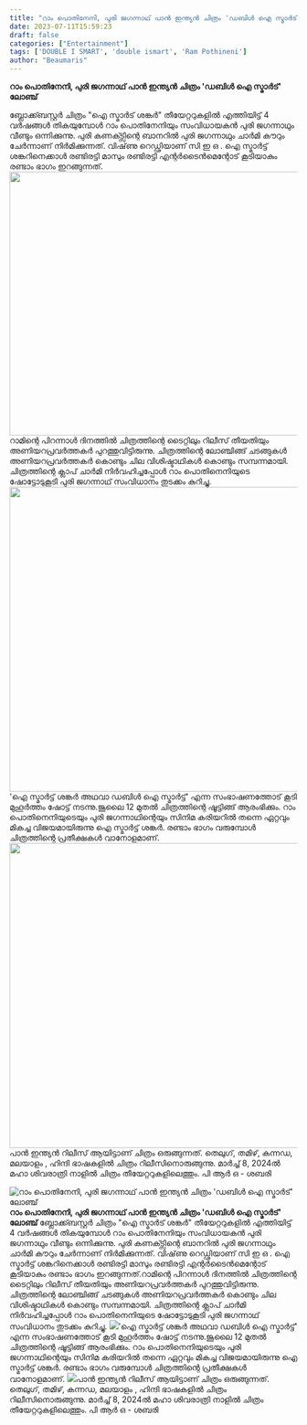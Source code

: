 ```yaml
---
title: "റാം പൊതിനേനി, പുരി ജഗന്നാഥ്‌ പാൻ ഇന്ത്യൻ ചിത്രം 'ഡബിൾ ഐ സ്മാർട്' ലോഞ്ച്"
date: 2023-07-11T15:59:23
draft: false
categories: ["Entertainment"]
tags: ['DOUBLE I SMART', 'double ismart', 'Ram Pothineni']
author: "Beaumaris"
---
```


<strong>റാം പൊതിനേനി, പുരി ജഗന്നാഥ്‌ പാൻ ഇന്ത്യൻ ചിത്രം 'ഡബിൾ ഐ സ്മാർട്' ലോഞ്ച്</strong>

ബ്ലോക്ക്ബസ്റ്റർ ചിത്രം "ഐ സ്മാർട് ശങ്കർ" തീയേറ്ററുകളിൽ എത്തിയിട്ട് 4 വർഷങ്ങൾ തികയുമ്പോൾ റാം പൊതിനേനിയും സംവിധായകൻ പുരി ജഗന്നാഥും വീണ്ടും ഒന്നിക്കുന്നു. പുരി കണക്ട്സിന്റെ ബാനറിൽ പുരി ജഗന്നാഥും ചാർമി കൗറും ചേർന്നാണ് നിർമിക്കുന്നത്. വിഷ്‌ണു റെഡ്ഢിയാണ് സി ഇ ഒ . ഐ സ്മാർട്ട് ശങ്കറിനെക്കാൾ രണ്ടിരട്ടി മാസും രണ്ടിരട്ടി എന്റർടൈൻമെന്റോട് കൂടിയാകും രണ്ടാം ഭാഗം ഇറങ്ങുന്നത്.<a href="https://cdn.boolokam.com/articles/2023/07/E11111.jpg"><img class="size-large wp-image-402708 aligncenter" src="https://cdn.boolokam.com/articles/2023/07/E11111-1024x591.jpg" alt="" width="800" height="462" /></a>റാമിന്റെ പിറന്നാൾ ദിനത്തിൽ ചിത്രത്തിന്റെ ടൈറ്റിലും റിലീസ് തീയതിയും അണിയറപ്രവർത്തകർ പുറത്തുവിട്ടിരുന്നു. ചിത്രത്തിന്റെ ലോഞ്ചിങ്ങ് ചടങ്ങുകൾ അണിയറപ്രവർത്തകർ കൊണ്ടും ചില വിശിഷ്ടാഥികൾ കൊണ്ടും സമ്പന്നമായി. ചിത്രത്തിന്റെ ക്ലാപ് ചാർമി നിർവഹിച്ചപ്പോൾ റാം പൊതിനെനിയുടെ ഷോട്ടോടുകൂടി പുരി ജഗന്നാഥ് സംവിധാനം തുടക്കം കുറിച്ചു. <a href="https://cdn.boolokam.com/articles/2023/07/EEEEERR.jpg"><img class="size-large wp-image-402710 aligncenter" src="https://cdn.boolokam.com/articles/2023/07/EEEEERR-1024x683.jpg" alt="" width="800" height="534" /></a>'ഐ സ്മാർട്ട് ശങ്കർ അഥവാ ഡബിൾ ഐ സ്മാർട്ട്' എന്ന സംഭാഷണത്തോട് കൂടി മുഹൂർത്തം ഷോട്ട് നടന്നു.ജൂലൈ 12 മുതൽ ചിത്രത്തിന്റെ ഷൂട്ടിങ്ങ് ആരംഭിക്കും. റാം പൊതിനെനിയുടെയും പുരി ജഗന്നാഥിന്റെയും സിനിമ കരിയറിൽ തന്നെ ഏറ്റവും മികച്ച വിജയമായിരുന്നു ഐ സ്മാർട്ട് ശങ്കർ. രണ്ടാം ഭാഗം വരുമ്പോൾ ചിത്രത്തിന്റെ പ്രതീക്ഷകൾ വാനോളമാണ്. <a href="https://cdn.boolokam.com/articles/2023/07/EEEEE.jpg"><img class="size-large wp-image-402709 aligncenter" src="https://cdn.boolokam.com/articles/2023/07/EEEEE-1024x683.jpg" alt="" width="800" height="534" /></a>പാൻ ഇന്ത്യൻ റിലീസ് ആയിട്ടാണ് ചിത്രം ഒരുങ്ങുന്നത്. തെലുഗ്, തമിഴ്, കന്നഡ, മലയാളം , ഹിന്ദി ഭാഷകളിൽ ചിത്രം റിലീസിനൊരുങ്ങുന്നു. മാർച്ച് 8, 2024ൽ മഹാ ശിവരാത്രി നാളിൽ ചിത്രം തീയേറ്ററുകളിലെത്തും. പി ആർ ഒ - ശബരി


![റാം പൊതിനേനി, പുരി ജഗന്നാഥ്‌ പാൻ ഇന്ത്യൻ ചിത്രം 'ഡബിൾ ഐ സ്മാർട്' ലോഞ്ച്](https://cdn.boolokam.com/articles/2023/07/E11111-1024x591.jpg)**റാം പൊതിനേനി, പുരി ജഗന്നാഥ്‌ പാൻ ഇന്ത്യൻ ചിത്രം 'ഡബിൾ ഐ സ്മാർട്' ലോഞ്ച്** ബ്ലോക്ക്ബസ്റ്റർ ചിത്രം "ഐ സ്മാർട് ശങ്കർ" തീയേറ്ററുകളിൽ എത്തിയിട്ട് 4 വർഷങ്ങൾ തികയുമ്പോൾ റാം പൊതിനേനിയും സംവിധായകൻ പുരി ജഗന്നാഥും വീണ്ടും ഒന്നിക്കുന്നു. പുരി കണക്ട്സിന്റെ ബാനറിൽ പുരി ജഗന്നാഥും ചാർമി കൗറും ചേർന്നാണ് നിർമിക്കുന്നത്. വിഷ്‌ണു റെഡ്ഢിയാണ് സി ഇ ഒ . ഐ സ്മാർട്ട് ശങ്കറിനെക്കാൾ രണ്ടിരട്ടി മാസും രണ്ടിരട്ടി എന്റർടൈൻമെന്റോട് കൂടിയാകും രണ്ടാം ഭാഗം ഇറങ്ങുന്നത്.[](https://cdn.boolokam.com/articles/2023/07/E11111.jpg)റാമിന്റെ പിറന്നാൾ ദിനത്തിൽ ചിത്രത്തിന്റെ ടൈറ്റിലും റിലീസ് തീയതിയും അണിയറപ്രവർത്തകർ പുറത്തുവിട്ടിരുന്നു. ചിത്രത്തിന്റെ ലോഞ്ചിങ്ങ് ചടങ്ങുകൾ അണിയറപ്രവർത്തകർ കൊണ്ടും ചില വിശിഷ്ടാഥികൾ കൊണ്ടും സമ്പന്നമായി. ചിത്രത്തിന്റെ ക്ലാപ് ചാർമി നിർവഹിച്ചപ്പോൾ റാം പൊതിനെനിയുടെ ഷോട്ടോടുകൂടി പുരി ജഗന്നാഥ് സംവിധാനം തുടക്കം കുറിച്ചു. [![](https://cdn.boolokam.com/articles/2023/07/EEEEERR-1024x683.jpg)](https://cdn.boolokam.com/articles/2023/07/EEEEERR.jpg)'ഐ സ്മാർട്ട് ശങ്കർ അഥവാ ഡബിൾ ഐ സ്മാർട്ട്' എന്ന സംഭാഷണത്തോട് കൂടി മുഹൂർത്തം ഷോട്ട് നടന്നു.ജൂലൈ 12 മുതൽ ചിത്രത്തിന്റെ ഷൂട്ടിങ്ങ് ആരംഭിക്കും. റാം പൊതിനെനിയുടെയും പുരി ജഗന്നാഥിന്റെയും സിനിമ കരിയറിൽ തന്നെ ഏറ്റവും മികച്ച വിജയമായിരുന്നു ഐ സ്മാർട്ട് ശങ്കർ. രണ്ടാം ഭാഗം വരുമ്പോൾ ചിത്രത്തിന്റെ പ്രതീക്ഷകൾ വാനോളമാണ്. [![](https://cdn.boolokam.com/articles/2023/07/EEEEE-1024x683.jpg)](https://cdn.boolokam.com/articles/2023/07/EEEEE.jpg)പാൻ ഇന്ത്യൻ റിലീസ് ആയിട്ടാണ് ചിത്രം ഒരുങ്ങുന്നത്. തെലുഗ്, തമിഴ്, കന്നഡ, മലയാളം , ഹിന്ദി ഭാഷകളിൽ ചിത്രം റിലീസിനൊരുങ്ങുന്നു. മാർച്ച് 8, 2024ൽ മഹാ ശിവരാത്രി നാളിൽ ചിത്രം തീയേറ്ററുകളിലെത്തും. പി ആർ ഒ - ശബരി
